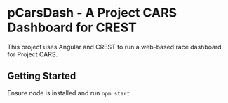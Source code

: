 # pCarsDash - A Project CARS Dashboard for CREST

This project uses Angular and CREST to run a web-based race dashboard for Project CARS.

## Getting Started

Ensure node is installed and run `npm start`
